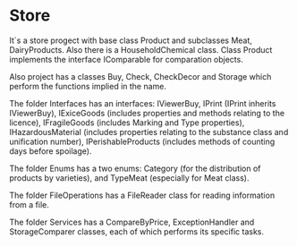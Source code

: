 # Store

It`s a store progect with base class Product and subclasses Meat, DairyProducts. Also there is a HouseholdChemical class. 
Class Product implements the interface IComparable for comparation objects.

Also project has a classes Buy, Check, CheckDecor and Storage which perform the functions implied in the name.

The folder Interfaces has an interfaces: IViewerBuy, IPrint (IPrint inherits IViewerBuy), IExiceGoods (includes properties and methods
relating to the licence), IFragileGoods (includes Marking and Type properties), IHazardousMaterial (includes properties relating 
to the substance class and unification number), IPerishableProducts (includes methods of counting days before spoilage).

The folder Enums has a two enums: Category (for the distribution of products by varieties), and TypeMeat (especially for Meat class).

The folder FileOperations has a FileReader class for reading information from a file.

The folder Services has a CompareByPrice, ExceptionHandler and StorageComparer classes, each of which performs its specific tasks.
